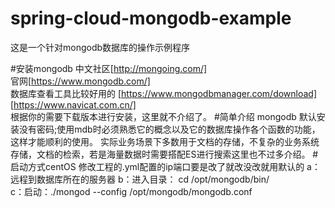 # spring-cloud-mongodb-example
这是一个针对mongodb数据库的操作示例程序

#安装mongodb
中文社区[http://mongoing.com/]  
官网[https://www.mongodb.com/]  
数据库查看工具比较好用的
[https://www.mongodbmanager.com/download]
[https://www.navicat.com.cn/]  
根据你的需要下载版本进行安装，这里就不介绍了。
#简单介绍
mongodb 默认安装没有密码;使用mdb时必须熟悉它的概念以及它的数据库操作各个函数的功能，这样才能顺利的使用。
实际业务场景下多数用于文档的存储，不复杂的业务系统存储，文档的检索，若是海量数据时需要搭配ES进行搜索这里也不过多介绍。
#启动方式centOS
修改工程的.yml配置的ip端口要是改了就改没改就用默认的
a：远程到数据库所在的服务器 
b：进入目录： cd /opt/mongodb/bin/  
c：启动：./mongod --config /opt/mongodb/mongodb.conf 


